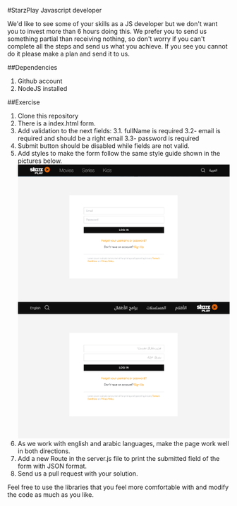 #StarzPlay Javascript developer

We'd like to see some of your skills as a JS developer but we don't want you to invest more than 6 hours doing this.
We prefer you to send us something partial than receiving nothing, so don't worry if you can't complete all the steps
and send us what you achieve. If you see you cannot do it please make a plan and send it to us.

##Dependencies
1. Github account
2. NodeJS installed

##Exercise
1. Clone this repository
2. There is a index.html form.
3. Add validation to the next fields:
	3.1. fullName is required
	3.2- email is required and should be a right email
	3.3- password is required
4. Submit button should be disabled while fields are not valid.
5. Add styles to make the form follow the same style guide shown in the pictures below.
![alt tag](assets/English.png)
![alt tag](assets/Arabic.png)
6. As we work with english and arabic languages, make the page work well in both directions.
7. Add a new Route in the server.js file to print the submitted field of the form with JSON format.
8. Send us a pull request with your solution.

Feel free to use the libraries that you feel more comfortable with and modify the code as much as you like.
